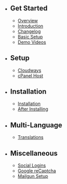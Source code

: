 - ## Get Started
    - [Overview](/{{version}}/overview)
    - [Introduction](/{{version}}/introduction)
    - [Changelog](/{{version}}/changelog)
    - [Basic Setup](/{{version}}/basic-setup)
    - [Demo Videos](/{{version}}/demo-videos)
- ## Setup
    - [Cloudways](/{{version}}/setup/cloudways)
    - [cPanel Host](/{{version}}/setup/cpanel)
- ## Installation
    - [Installation](/{{version}}/installation/overview)
    - [After Installing](/{{version}}/installation/after-installing)
- ## Multi-Language
    - [Translations](https://github.com/LaraPass/Translations)
- ## Miscellaneous
    - [Social Logins](/{{version}}/misc/social-logins)
    - [Google reCaptcha](/{{version}}/misc/recaptcha)
    - [Mailgun Setup](/{{version}}/misc/mailgun)